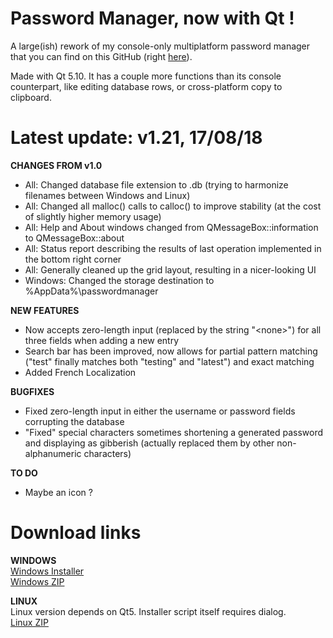 # Password Manager, now with Qt !

A large(ish) rework of my console-only multiplatform password manager that you can find on this GitHub (right [here](https://github.com/bad64/pwdmanager)).

Made with Qt 5.10. It has a couple more functions than its console counterpart, like editing database rows, or cross-platform copy to clipboard.

# Latest update: v1.21, 17/08/18

**CHANGES FROM v1.0**

- All: Changed database file extension to .db (trying to harmonize filenames between Windows and Linux)
- All: Changed all malloc() calls to calloc() to improve stability (at the cost of slightly higher memory usage)
- All: Help and About windows changed from QMessageBox::information to QMessageBox::about
- All: Status report describing the results of last operation implemented in the bottom right corner
- All: Generally cleaned up the grid layout, resulting in a nicer-looking UI
- Windows: Changed the storage destination to %AppData%\passwordmanager

**NEW FEATURES**

- Now accepts zero-length input (replaced by the string "\<none\>") for all three fields when adding a new entry
- Search bar has been improved, now allows for partial pattern matching ("test" finally matches both "testing" and "latest") and exact matching
- Added French Localization

**BUGFIXES**

- Fixed zero-length input in either the username or password fields corrupting the database
- "Fixed" special characters sometimes shortening a generated password and displaying as gibberish (actually replaced them by other non-alphanumeric characters)

**TO DO**

- Maybe an icon ?

# Download links

**WINDOWS**  
[Windows Installer](https://github.com/bad64/pwdmanager-qt/releases/download/v1.21/pwdmanager-qt-v1.21-windows-setup.exe)  
[Windows ZIP](https://github.com/bad64/pwdmanager-qt/releases/download/v1.21/pwdmanager-qt-v1.21-windows.zip)

**LINUX**  
Linux version depends on Qt5. Installer script itself requires dialog.  
[Linux ZIP](https://github.com/bad64/pwdmanager-qt/releases/download/v1.21/pwdmanager-qt-v1.21-linux.zip)